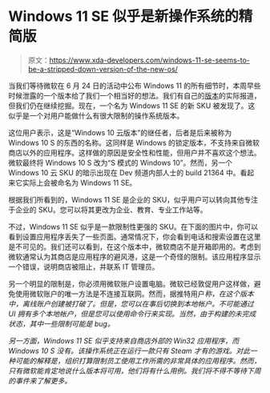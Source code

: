 # Windows 11 SE 似乎是新操作系统的精简版

> 原文：<https://www.xda-developers.com/windows-11-se-seems-to-be-a-stripped-down-version-of-the-new-os/>

当我们等待微软在 6 月 24 日的活动中公布 Windows 11 的所有细节时，本周早些时候泄露的一个版本给了我们一个相当好的想法。我们有自己的[版本](https://www.xda-developers.com/hands-on-windows-11/)的实际报道，但我们仍在继续挖掘。现在，一个名为 Windows 11 SE 的新 SKU 被发现了。这似乎是一个对用户能做什么有很大限制的操作系统版本。

这位用户表示，这是“Windows 10 云版本”的继任者，后者是后来被称为 Windows 10 S 的东西的名称。这同样是 Windows 的锁定版本，不支持来自微软商店以外的应用程序。这样做的原因是安全性和性能，但用户并不喜欢这个想法。微软最终将 Windows 10 S 改为“S 模式的 Windows 10”。然而，另一个 Windows 10 云 SKU 的暗示出现在 Dev 频道内部人士的 build 21364 中。看起来它实际上会被命名为 Windows 11 SE。

根据我们所看到的，Windows 11 SE 是企业的 SKU，似乎用户可以转向其他专注于企业的 SKU。您可以将其更改为企业、教育、专业工作站等。

不过，Windows 11 SE 似乎是一款限制性更强的 SKU。在下面的图片中，你可以看到设置应用程序丢失了一些页面。通常情况下，你会看到电话和搜索设置在这里是不可见的。我们还可以看到，在这个版本中，微软商店不是开箱即用的。考虑到微软通常认为其商店是应用程序的避风港，这是一个奇怪的限制。该应用程序显示一个错误，说明商店被阻止，并联系 IT 管理员。

另一个明显的限制是，你必须用微软账户设置电脑。微软已经敦促用户这样做，避免使用微软账户的唯一方法是不连接互联网。然而，据推特用户[](https://twitter.com/fakirmeditation/status/1405128294857510912)*称，在这个版本中，离线账户创建被打破了。但是，您可以在事后切换到本地帐户。不可能通过 UI 拥有多个本地帐户，但是您可以使用命令行来实现。当然，由于构建的未完成状态，其中一些限制可能是 bug。*

 *另一方面，Windows 11 SE 似乎支持来自商店外部的 Win32 应用程序，而 Windows 10 S 没有。该操作系统正在运行一款只有 Steam 才有的游戏。对此一种可能的解释是，组织打算限制员工使用工作所需的非常具体的应用程序。然而，只有微软能肯定地说什么版本将可用，他们将有什么用例。我们将不得不等待下周的事件来了解更多。*